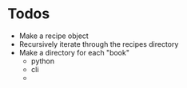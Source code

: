 # Todos

- Make a recipe object
- Recursively iterate through the recipes directory
- Make a directory for each "book"
  + python
  + cli
  + 
